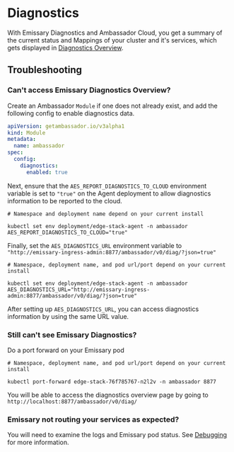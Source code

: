 # Diagnostics

With Emissary Diagnostics and Ambassador Cloud, you get a summary of the current status and Mappings of your cluster and it's services, which gets displayed
in [Diagnostics Overview](https://www.getambassador.io/docs/cloud/latest/diagnostics-ui/view-diagnostics/).

## Troubleshooting

### Can't access Emissary Diagnostics Overview?

Create an Ambassador `Module` if one does not already exist, and add the following config to enable diagnostics data.

```yaml
apiVersion: getambassador.io/v3alpha1
kind: Module
metadata:
  name: ambassador
spec:
  config:
    diagnostics:
      enabled: true
```
Next, ensure that the <code>AES_REPORT_DIAGNOSTICS_TO_CLOUD</code> environment variable is set to `"true"` on the Agent deployment to allow diagnostics information to be reported to the cloud.

  ```shell
  # Namespace and deployment name depend on your current install

  kubectl set env deployment/edge-stack-agent -n ambassador AES_REPORT_DIAGNOSTICS_TO_CLOUD="true"
  ```

Finally, set the `AES_DIAGNOSTICS_URL` environment variable to `"http://emissary-ingress-admin:8877/ambassador/v0/diag/?json=true"`

  ```shell
  # Namespace, deployment name, and pod url/port depend on your current install

  kubectl set env deployment/edge-stack-agent -n ambassador AES_DIAGNOSTICS_URL="http://emissary-ingress-admin:8877/ambassador/v0/diag/?json=true"
  ```

After setting up `AES_DIAGNOSTICS_URL`, you can access diagnostics information by using the same URL value. 

### Still can't see Emissary Diagnostics?

Do a port forward on your Emissary pod

  ```shell
  # Namespace, deployment name, and pod url/port depend on your current install

  kubectl port-forward edge-stack-76f785767-n2l2v -n ambassador 8877
  ```

You will be able to access the diagnostics overview page by going to `http://localhost:8877/ambassador/v0/diag/`

### Emissary not routing your services as expected?

You will need to examine the logs and Emissary pod status. See [Debugging](../debugging) for more information.
